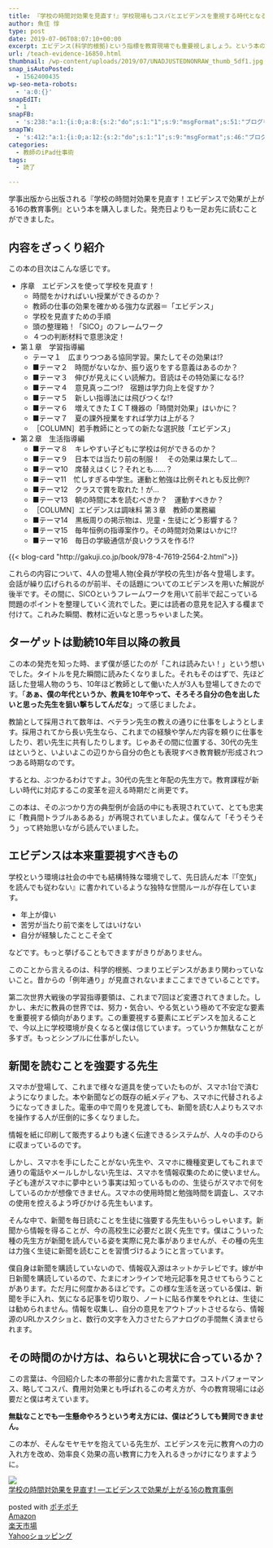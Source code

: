 ```yaml
---
title: 『学校の時間対効果を見直す!』学校現場もコスパとエビデンスを重視する時代となるか
author: 魚住 惇
type: post
date: 2019-07-06T08:07:10+00:00
excerpt: エビデンス(科学的根拠)という指標を教育現場でも重要視しましょう。という本の紹介です。
url: /teach-evidence-16850.html
thumbnail: /wp-content/uploads/2019/07/UNADJUSTEDNONRAW_thumb_5df1.jpg
snap_isAutoPosted:
  - 1562400435
wp-seo-meta-robots:
  - 'a:0:{}'
snapEdIT:
  - 1
snapFB:
  - 's:238:"a:1:{i:0;a:8:{s:2:"do";s:1:"1";s:9:"msgFormat";s:51:"ブログを更新しました！%TITLE% %SITENAME%";s:8:"postType";s:1:"A";s:9:"isAutoImg";s:1:"A";s:8:"imgToUse";s:0:"";s:9:"isAutoURL";s:1:"A";s:8:"urlToUse";s:0:"";s:4:"doFB";i:0;}}";'
snapTW:
  - 's:412:"a:1:{i:0;a:12:{s:2:"do";s:1:"1";s:9:"msgFormat";s:46:"ブログを更新しました: %TITLE%  %URL%";s:8:"attchImg";s:1:"1";s:9:"isAutoImg";s:1:"A";s:8:"imgToUse";s:0:"";s:9:"isAutoURL";s:1:"A";s:8:"urlToUse";s:0:"";s:4:"doTW";i:0;s:8:"isPosted";s:1:"1";s:4:"pgID";s:19:"1147416887355043840";s:7:"postURL";s:56:"https://twitter.com/jun3010me/status/1147416887355043840";s:5:"pDate";s:19:"2019-07-06 08:07:58";}}";'
categories:
  - 教師のiPad仕事術
tags:
  - 読了

---
```

学事出版から出版される『学校の時間対効果を見直す！エビデンスで効果が上がる16の教育事例』という本を購入しました。発売日よりも一足お先に読むことができました。

## 内容をざっくり紹介

この本の目次はこんな感じです。

  * 序章　エビデンスを使って学校を見直す！
      * 時間をかければいい授業ができるのか？
      * 教師の仕事の効果を確かめる強力な武器＝「エビデンス」
      * 学校を見直すための手順
      * 頭の整理箱！「SICO」のフレームワーク
      * ４つの判断材料で意思決定！
  * 第１章　学習指導編
      * テーマ１　広まりつつある協同学習。果たしてその効果は!?
      * ■テーマ２　時間がないなか、振り返りをする意義はあるのか？
      * ■テーマ３　伸びが見えにくい読解力。音読はその特効薬になる!?
      * ■テーマ４　意見真っ二つ!?　宿題は学力向上を促すか？
      * ■テーマ５　新しい指導法には飛びつくな!?
      * ■テーマ６　増えてきたＩＣＴ機器の「時間対効果」はいかに？
      * ■テーマ７　夏の課外授業をすれば学力は上がる？
      * ［COLUMN］若手教師にとっての新たな選択肢「エビデンス」
  * 第２章　生活指導編
      * ■テーマ８　キレやすい子どもに学校は何ができるのか？
      * ■テーマ９　日本では当たり前の制服！　その効果は果たして…
      * ■テーマ10　席替えはくじ？それとも……？
      * ■テーマ11　忙しすぎる中学生。運動と勉強は比例それとも反比例!?
      * ■テーマ12　クラスで賞を取れた！が…
      * ■テーマ13　朝の時間に本を読むべきか？　運動すべきか？
      * ［COLUMN］エビデンスは調味料 第３章　教師の業務編
      * ■テーマ14　黒板周りの掲示物は、児童・生徒にどう影響する？
      * ■テーマ15　毎年恒例の指導案作り。その時間対効果はいかに!?
      * ■テーマ16　毎日の学級通信が良いクラスを作る!? <figure class="wp-block-embed is-type-rich is-provider-inc-2734-wp-oembed-blog-card">

<div class="wp-block-embed__wrapper">
  {{< blog-card "http://gakuji.co.jp/book/978-4-7619-2564-2.html">}}
</div></figure> 

これらの内容について、4人の登場人物(全員が学校の先生)が各々登場します。会話が繰り広げられるのが前半、その話題についてのエビデンスを用いた解説が後半です。その間に、SICOというフレームワークを用いて前半で起こっている問題のポイントを整理していく流れでした。更には読者の意見を記入する欄まで付けて。これみた瞬間、教材に近いなと思っちゃいました笑。

## ターゲットは勤続10年目以降の教員

この本の発売を知った時、まず僕が感じたのが「これは読みたい！」という想いでした。タイトルを見た瞬間に読みたくなりました。それもそのはずで、先ほど話した登場人物のうち、10年ほど教師として働いた人が3人も登場してきたのです。「**あぁ、僕の年代というか、教員を10年やって、そろそろ自分の色を出したいと思った先生を狙い撃ちしてんだな**」って感じましたよ。

教諭として採用されて数年は、ベテラン先生の教えの通りに仕事をしようとします。採用されてから長い先生なら、これまでの経験や学んだ内容を頼りに仕事をしたり、若い先生に共有したりします。じゃあその間に位置する、30代の先生はというと、いよいよこの辺りから自分の色とも表現すべき教育観が形成されつつある時期なのです。

するとね、ぶつかるわけですよ。30代の先生と年配の先生方で。教育課程が新しい時代に対応するこの変革を迎える時期だと尚更です。

この本は、そのぶつかり方の典型例が会話の中にも表現されていて、とても忠実に「教員間トラブルあるある」が再現されていましたよ。僕なんて「そうそうそう」って終始思いながら読んでいました。

## エビデンスは本来重要視すべきもの

学校という環境は社会の中でも結構特殊な環境でして、先日読んだ本『「空気」を読んでも従わない』に書かれているような独特な世間ルールが存在しています。

  * 年上が偉い
  * 苦労が当たり前で楽をしてはいけない
  * 自分が経験したことこそ全て

などです。もっと挙げることもできますがきりがありません。

このことから言えるのは、科学的根拠、つまりエビデンスがあまり関わっていないこと。昔からの「例年通り」が見直されないままここまできていることです。

第二次世界大戦後の学習指導要領は、これまで7回ほど変遷されてきました。しかし、未だに教員の世界では、努力・気合い、やる気という極めて不安定な要素を重要視する傾向があります。この重要視する要素にエビデンスを加えることで、今以上に学校環境が良くなると僕は信じています。っていうか無駄なことが多すぎ。もっとシンプルに仕事がしたい。

## 新聞を読むことを強要する先生

スマホが登場して、これまで様々な道具を使っていたものが、スマホ1台で済むようになりました。本や新聞などの既存の紙メディアも、スマホに代替されるようになってきました。電車の中で周りを見渡しても、新聞を読む人よりもスマホを操作する人が圧倒的に多くなりました。

情報を紙に印刷して販売するよりも速く伝達できるシステムが、人々の手のひらに収まっているのです。

しかし、スマホを手にしたことがない先生や、スマホに機種変更してもこれまで通りの電話やメールしかしない先生は、スマホを情報収集のために使いません。子ども達がスマホに夢中という事実は知っているものの、生徒らがスマホで何をしているのかが想像できません。スマホの使用時間と勉強時間を調査し、スマホの使用を控えるよう呼びかける先生もいます。

そんな中で、新聞を毎日読むことを生徒に強要する先生もいらっしゃいます。新聞から情報を得ることが、今の高校生に必要だと説く先生です。僕はこういった種の先生方が新聞を読んでいる姿を実際に見た事がありませんが、その種の先生は力強く生徒に新聞を読むことを習慣づけるようにと言っています。

僕自身は新聞を購読していないので、情報収入源はネットかテレビです。嫁が中日新聞を購読しているので、たまにオンラインで地元記事を見させてもらうことがあります。ただ月に何度かあるほどです。この様な生活を送っている僕は、新聞を手に入れ、気になる記事を切り取り、ノートに貼る作業をやれとは、生徒には勧められません。情報を収集し、自分の意見をアウトプットさせるなら、情報源のURLかスクショと、数行の文字を入力させたらアナログの手間無く済ませられます。

## その時間のかけ方は、ねらいと現状に合っているか？

この言葉は、今回紹介した本の帯部分に書かれた言葉です。コストパフォーマンス、略してコスパ、費用対効果とも呼ばれるこの考え方が、今の教育現場には必要だと僕は考えています。

**無駄なことでも一生懸命やろうという考え方には、僕はどうしても賛同できません。**

この本が、そんなモヤモヤを抱えている先生が、エビデンスを元に教育への力の入れ方を改め、効率良く効果の高い教育に力を入れるきっかけになりますように。

<div class="cstmreba">
  <div class="kaerebalink-box">
    <div class="kaerebalink-image">
      <a href="https://www.amazon.co.jp/%E5%AD%A6%E6%A0%A1%E3%81%AE%E6%99%82%E9%96%93%E5%AF%BE%E5%8A%B9%E6%9E%9C%E3%82%92%E8%A6%8B%E7%9B%B4%E3%81%99-%E2%80%95%E3%82%A8%E3%83%93%E3%83%87%E3%83%B3%E3%82%B9%E3%81%A7%E5%8A%B9%E6%9E%9C%E3%81%8C%E4%B8%8A%E3%81%8C%E3%82%8B16%E3%81%AE%E6%95%99%E8%82%B2%E4%BA%8B%E4%BE%8B-%E6%A3%AE-%E4%BF%8A%E9%83%8E/dp/4761925647?SubscriptionId=AKIAIGGQ4QGQY6L2RH4A&#038;tag=jun3010me-22&#038;linkCode=xm2&#038;camp=2025&#038;creative=165953&#038;creativeASIN=4761925647" target="_blank"  rel="noopener noreferrer"><img decoding="async" src="https://images-fe.ssl-images-amazon.com/images/I/51kXxGotYtL._SL160_.jpg" style="border: none;" /></a>
    </div>
    <div class="kaerebalink-info">
      <div class="kaerebalink-name">
        <a href="https://www.amazon.co.jp/%E5%AD%A6%E6%A0%A1%E3%81%AE%E6%99%82%E9%96%93%E5%AF%BE%E5%8A%B9%E6%9E%9C%E3%82%92%E8%A6%8B%E7%9B%B4%E3%81%99-%E2%80%95%E3%82%A8%E3%83%93%E3%83%87%E3%83%B3%E3%82%B9%E3%81%A7%E5%8A%B9%E6%9E%9C%E3%81%8C%E4%B8%8A%E3%81%8C%E3%82%8B16%E3%81%AE%E6%95%99%E8%82%B2%E4%BA%8B%E4%BE%8B-%E6%A3%AE-%E4%BF%8A%E9%83%8E/dp/4761925647?SubscriptionId=AKIAIGGQ4QGQY6L2RH4A&#038;tag=jun3010me-22&#038;linkCode=xm2&#038;camp=2025&#038;creative=165953&#038;creativeASIN=4761925647" target="_blank"  rel="noopener noreferrer">学校の時間対効果を見直す! ―エビデンスで効果が上がる16の教育事例</a></p>
        <div class="kaerebalink-powered-date">
          posted with <a href="http://192.168.11.200:8000/" rel="nofollow noopener noreferrer" target="_blank">ポチポチ</a>
        </div>
      </div>
      <div class="kaerebalink-link1">
        <div class="shoplinkamazon">
          <a href="https://www.amazon.co.jp/gp/search?keywords=学校の時間対効果を見直す! ―エビデンスで効果が上がる16の教育事例&#038;tag=jun3010me-22" target="_blank"  rel="noopener noreferrer">Amazon</a>
        </div>
        <div class="shoplinkrakuten">
          <a href="https://hb.afl.rakuten.co.jp/hgc/10ef1d94.c90f9829.10ef1d95.53606a39/?pc=https%3A%2F%2Fsearch.rakuten.co.jp%2Fsearch%2Fmall%2F学校の時間対効果を見直す! ―エビデンスで効果が上がる16の教育事例%2F-%2Ff.1-p.1-s.1-sf.0-st.A-v.2%3Fx%3D0%26scid%3Daf_ich_link_urltxt%26m%3Dhttp%3A%2F%2Fm.rakuten.co.jp%2F" target="_blank"  rel="noopener noreferrer">楽天市場</a>
        </div>
        <div class="shoplinkyahoo">
          <a href="https://ck.jp.ap.valuecommerce.com/servlet/referral?sid=3040825&#038;pid=884909937&#038;vc_url=http%3A%2F%2Fsearch.shopping.yahoo.co.jp%2Fsearch%3Fp%3D学校の時間対効果を見直す! ―エビデンスで効果が上がる16の教育事例;vcptn=kaereba" target="_blank"  rel="noopener noreferrer">Yahooショッピング<img decoding="async" loading="lazy" src="//ad.jp.ap.valuecommerce.com/servlet/gifbanner?sid=3040825&#038;pid=884909937" height="1" width="1" border="0" /></a>
        </div>
      </div>
    </div>
    <div class="booklink-footer">
    </div>
  </div>
</div>